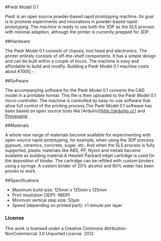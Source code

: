 #Pwdr Model 0.1

Pwdr is an open source powder-based rapid prototyping machine. Its goal is to promote experiments and innovations in powder-based rapid-prototyping. The machine is ready to use both the 3DP as the SLS process with minimal adaption, although the printer is currently prepped for 3DP.

##Hardware

The Pwdr Model 0.1 consists of chassis, tool head and electronics. The printer entirely consists of off-the-shelf components. It has a simple design and can be built within a couple of hours. The machine is easy and affordable to build and modify. Building a Pwdr Model 0.1 machine costs about €1000,-.

##Software

The accompanying software for the Pwdr Model 0.1 converts the CAD model in a printable format. This file is then uploaded to the Pwdr Model 0.1 micro-controller. The machine is controlled by easy-to-use software that allow full control of the printing process.The Pwdr Model 0.1 software has been based on open source tools like [Arduino](http://arduino.cc] and [Processing](http://processing.org).

##Materials

A whole new range of materials become available for experimenting with open-source rapid-prototyping; for example, when using the 3DP process: gypsum, ceramics, concrete, sugar, etc. And when the SLS process is fully supported, plastic materials like ABS, PP, Nylon and metals become available as building material.A Hewlett Packard inkjet cartridge is used for the deposition of binder. The cartridge can be refilled with custom binders using a syringe. A custom binder of 20% alcohol and 80% water has been proven to work.

##Specifications

- Maximum build size: 125mm x 125mm x 125mm
- Print resolution (3DP): 96DPI
- Minimum vertical step size: 50μm
- Speed (depending on printed part): ±1 minute per layer

### License
This work is licensed under a Creative Commons Attribution-NonCommercial 3.0 Unported License. 2012

